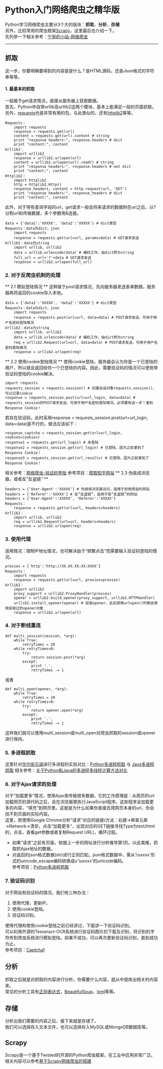 # Python入门网络爬虫之精华版

Python学习网络爬虫主要分3个大的版块：**抓取**，**分析**，**存储**  
另外，比较常用的爬虫框架[Scrapy](http://scrapy.org/)，这里最后也介绍一下。  
先列举一下相关参考：[宁哥的小站-网络爬虫](http://www.lining0806.com/category/spider/)
***

## 抓取
这一步，你要明确要得到的内容是是什么？是HTML源码，还是Json格式的字符串等等。  

#### 1. 最基本的抓取  
一般属于get请求情况，直接从服务器上获取数据。  
首先，Python中自带urllib及urllib2这两个模块，基本上能满足一般的页面抓取。另外，[requests](https://github.com/kennethreitz/requests)也是非常有用的包，与此类似的，还有[httplib2](https://github.com/jcgregorio/httplib2)等等。  
```
Requests：
	import requests
	response = requests.get(url)
	content = requests.get(url).content # string
	print "response headers:", response.headers # dict
	print "content:", content
Urllib2：
	import urllib2
	response = urllib2.urlopen(url)
	content = urllib2.urlopen(url).read() # string
	print "response headers:", response.headers # not dict
	print "content:", content
Httplib2：
	import httplib2
	http = httplib2.Http()
	response_headers, content = http.request(url, 'GET')
	print "response headers:", response_headers # dict
	print "content:", content
```
此外，对于带有查询字段的url，get请求一般会将来请求的数据附在url之后，以?分割url和传输数据，多个参数用&连接。  
```
data = {'data1':'XXXXX', 'data2':'XXXXX'} # dict类型
Requests：data为dict，json
	import requests
	response = requests.get(url=url, params=data) # GET请求发送 
Urllib2：data为string
	import urllib, urllib2    
	data = urllib.urlencode(data) # 编码工作，由dict转为string
	full_url = url+'?'+data # GET请求发送
	response = urllib2.urlopen(full_url)
```

### 2. 对于反爬虫机制的处理  
** 2.1 模拟登陆情况 ** 
这种属于post请求情况，先向服务器发送表单数据，服务器再将返回的cookie存入本地。  
```
data = {'data1':'XXXXX', 'data2':'XXXXX'} # dict类型
Requests：data为dict，json
	import requests
	response = requests.post(url=url, data=data) # POST请求发送，可用于用户名密码登陆情况
Urllib2：data为string
	import urllib, urllib2    
	data = urllib.urlencode(data) # 编码工作，由dict转为string
	req = urllib2.Request(url=url, data=data) # POST请求发送，可用于用户名密码登陆情况
	response = urllib2.urlopen(req)
```
** 2.2 使用cookie登陆情况 **
使用cookie登陆，服务器会认为你是一个已登陆的用户，所以就会返回给你一个已登陆的内容。因此，需要验证码的情况可以使用带验证码登陆的cookie解决。  
```
import requests			
requests_session = requests.session() # 创建会话对象requests.session()，可以记录cookie
response = requests_session.post(url=url_login, data=data) # requests_session的POST请求发送，可用于用户名密码登陆情况。必须要有这一步！拿到Response Cookie！
```
若存在验证码，此时采用response = requests_session.post(url=url_login, data=data)是不行的，做法应该如下：
```
response_captcha = requests_session.get(url=url_login, cookies=cookies)
response1 = requests.get(url_login) # 未登陆
response2 = requests_session.get(url_login) # 已登陆，因为之前拿到了Response Cookie！
response3 = requests_session.get(url_results) # 已登陆，因为之前拿到了Response Cookie！
```
相关参考：[网络爬虫-验证码登陆](http://www.lining0806.com/6-%E7%BD%91%E7%BB%9C%E7%88%AC%E8%99%AB-%E9%AA%8C%E8%AF%81%E7%A0%81%E7%99%BB%E9%99%86/)
参考项目：[爬取知乎网站](https://github.com/lining0806/ZhihuSpider)
** 2.3 伪装成浏览器，或者反“反盗链” **
```
headers = {'User-Agent':'XXXXX'} # 伪装成浏览器访问，适用于拒绝爬虫的网站
headers = {'Referer':'XXXXX'} # 反“反盗链”，适用于有“反盗链”的网站
headers = {'User-Agent':'XXXXX', 'Referer':'XXXXX'}
Requests：
	response = requests.get(url=url, headers=headers)
Urllib2：
	import urllib, urllib2   
	req = urllib2.Request(url=url, headers=headers)
	response = urllib2.urlopen(req)
```

### 3. 使用代理
适用情况：限制IP地址情况，也可解决由于“频繁点击”而需要输入验证码登陆的情况。  
```
proxies = {'http':'http://XX.XX.XX.XX:XXXX'}
Requests：
	import requests
	response = requests.get(url=url, proxies=proxies)
Urllib2：
	import urllib2
	proxy_support = urllib2.ProxyHandler(proxies)
	opener = urllib2.build_opener(proxy_support, urllib2.HTTPHandler)
	urllib2.install_opener(opener) # 安装opener，此后调用urlopen()时都会使用安装过的opener对象
	response = urllib2.urlopen(url)
```

### 4. 对于断线重连  
```
def multi_session(session, *arg):
	while True:
		retryTimes = 20
	while retryTimes>0:
		try:
			return session.post(*arg)
		except:
			print '.',
			retryTimes -= 1
```
或者
```
def multi_open(opener, *arg):
	while True:
		retryTimes = 20
	while retryTimes>0:
		try:
			return opener.open(*arg)
		except:
			print '.',
			retryTimes -= 1
```
这样我们就可以使用multi_session或multi_open对爬虫抓取的session或opener进行保持。  

### 5. 多进程抓取  
这里针对[华尔街见闻](http://live.wallstreetcn.com/ )进行多进程的实验对比：[Python多进程抓取](https://github.com/lining0806/Spider_Python) 与 [Java多进程抓取](https://github.com/lining0806/Spider)
相关参考：[关于Python和Java的多进程多线程计算方法对比](http://www.lining0806.com/%E5%85%B3%E4%BA%8Epython%E5%92%8Cjava%E7%9A%84%E5%A4%9A%E8%BF%9B%E7%A8%8B%E5%A4%9A%E7%BA%BF%E7%A8%8B%E8%AE%A1%E7%AE%97%E6%96%B9%E6%B3%95%E5%AF%B9%E6%AF%94/)

### 6. 对于Ajax请求的处理  
对于“加载更多”情况，使用Ajax来传输很多数据。它的工作原理是：从网页的url加载网页的源代码之后，会在浏览器里执行JavaScript程序。这些程序会加载更多的内容，“填充”到网页里。这就是为什么如果你直接去爬网页本身的url，你会找不到页面的实际内容。  
这里，若使用Google Chrome分析”请求“对应的链接(方法：右键→审查元素→Network→清空，点击”加载更多“，出现对应的GET链接寻找Type为text/html的，点击，查看get参数或者复制Request URL)，循环过程。  
* 如果“请求”之前有页面，依据上一步的网址进行分析推导第1页。以此类推，抓取抓Ajax地址的数据。  
* 对返回的json格式数据(str)进行正则匹配。json格式数据中，需从'\\uxxxx'形式的unicode_escape编码转换成u'\uxxxx'的unicode编码。  
参考项目：[Python多进程抓取](https://github.com/lining0806/Spider_Python)

### 7. 验证码识别
对于网站有验证码的情况，我们有三种办法：

1. 使用代理，更新IP。
2. 使用cookie登陆。
3. 验证码识别。

使用代理和使用cookie登陆之前已经讲过，下面讲一下验证码识别。  
可以利用开源的Tesseract-OCR系统进行验证码图片的下载及识别，将识别的字符传到爬虫系统进行模拟登陆。如果不成功，可以再次更新验证码识别，直到成功为止。  
参考项目：[Captcha1](https://github.com/lining0806/Captcha1)


## 分析
抓取之后就是对抓取的内容进行分析，你需要什么内容，就从中提炼出相关的内容来。  
常见的分析工具有[正则表达式](http://deerchao.net/tutorials/regex/regex.htm)，[BeautifulSoup](http://www.crummy.com/software/BeautifulSoup/)，[lxml](http://lxml.de/)等等。  

## 存储
分析出我们需要的内容之后，接下来就是存储了。  
我们可以选择存入文本文件，也可以选择存入MySQL或MongoDB数据库等。  

## Scrapy
Scrapy是一个基于Twisted的开源的Python爬虫框架，在工业中应用非常广泛。  
相关内容可以参考[基于Scrapy网络爬虫的搭建](http://www.lining0806.com/%E5%9F%BA%E4%BA%8Escrapy%E7%BD%91%E7%BB%9C%E7%88%AC%E8%99%AB%E7%9A%84%E6%90%AD%E5%BB%BA/)  
